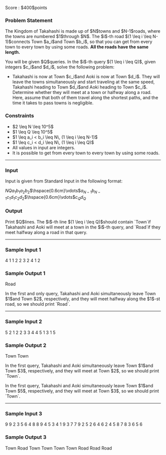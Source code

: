 
<div>

<span>

<span>

<p>
Score : $400$points
</p>

<div>

<section>

### **Problem Statement**

<p>
The Kingdom of Takahashi is made up of $N$towns and $N-1$roads, where the towns are numbered $1$through $N$. The $i$-th road $(1 \leq i \leq N-1)$connects Town $a_i$and Town $b_i$, so that you can get from every town to every town by using some roads. 
<strong>
All the roads have the same length.
</strong>

</p>

<p>
You will be given $Q$queries. In the $i$-th query $(1 \leq i \leq Q)$, given integers $c_i$and $d_i$, solve the following problem:
</p>

<ul>

<li>
Takahashi is now at Town $c_i$and Aoki is now at Town $d_i$. They will leave the towns simultaneously and start traveling at the same speed, Takahashi heading to Town $d_i$and Aoki heading to Town $c_i$. Determine whether they will meet at a town or halfway along a road. Here, assume that both of them travel along the shortest paths, and the time it takes to pass towns is negligible.
</li>

</ul>

</section>

</div>

<div>

<section>

### **Constraints**

<ul>

<li>
$2 \leq N \leq 10^5$
</li>

<li>
$1 \leq Q \leq 10^5$
</li>

<li>
$1 \leq a_i < b_i \leq N\, (1 \leq i \leq N-1)$
</li>

<li>
$1 \leq c_i < d_i \leq N\, (1 \leq i \leq Q)$
</li>

<li>
All values in input are integers.
</li>

<li>
It is possible to get from every town to every town by using some roads. 
</li>

</ul>

</section>

</div>

---

<div>

<div>

<section>

### **Input**

<p>
Input is given from Standard Input in the following format:
</p>

<div>

$N$$Q$$a_1$$b_1$$a_2$$b_2$$\hspace{0.6cm}\vdots$$a_{N-1}$$b_{N-1}$$c_1$$d_1$$c_2$$d_2$$\hspace{0.6cm}\vdots$$c_Q$$d_Q$
</div>

</section>

</div>

<div>

<section>

### **Output**

<p>
Print $Q$lines.
The $i$-th line $(1 \leq i \leq Q)$should contain `Town`if Takahashi and Aoki will meet at a town in the $i$-th query, and `Road`if they meet halfway along a road in that query.
</p>

</section>

</div>

</div>

---

<div>

<section>

### **Sample Input 1**

<div>

4 1
1 2
2 3
2 4
1 2

</div>

</section>

</div>

<div>

<section>

### **Sample Output 1**

<div>

Road

</div>

<p>
In the first and only query, Takahashi and Aoki simultaneously leave Town $1$and Town $2$, respectively, and they will meet halfway along the $1$-st road, so we should print `Road`.
</p>

</section>

</div>

---

<div>

<section>

### **Sample Input 2**

<div>

5 2
1 2
2 3
3 4
4 5
1 3
1 5

</div>

</section>

</div>

<div>

<section>

### **Sample Output 2**

<div>

Town
Town

</div>

<p>
In the first query, Takahashi and Aoki simultaneously leave Town $1$and Town $3$, respectively, and they will meet at Town $2$, so we should print `Town`.
</p>

<p>
In the first query, Takahashi and Aoki simultaneously leave Town $1$and Town $5$, respectively, and they will meet at Town $3$, so we should print `Town`.
</p>

</section>

</div>

---

<div>

<section>

### **Sample Input 3**

<div>

9 9
2 3
5 6
4 8
8 9
4 5
3 4
1 9
3 7
7 9
2 5
2 6
4 6
2 4
5 8
7 8
3 6
5 6

</div>

</section>

</div>

<div>

<section>

### **Sample Output 3**

<div>

Town
Road
Town
Town
Town
Town
Road
Road
Road

</div>

</section>

</div>

</span>

</span>

</div>
